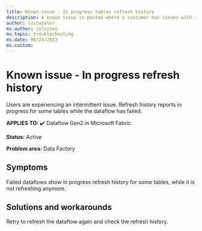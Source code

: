```yaml
---
title: Known issue - In progress tables refresh history
description: A known issue is posted where a customer has issues with refresh history reports in progress for some tables while failed.
author: luitwieler
ms.author: jeluitwi
ms.topic: troubleshooting  
ms.date: 08/24/2023
ms.custom: 
---
```


# Known issue - In progress refresh history

Users are experiencing an intermittent issue. Refresh history reports in progress for some tables while the dataflow has failed.

**APPLIES TO:** ✔️ Dataflow Gen2 in Microsoft Fabric.

**Status:** Active

**Problem area:** Data Factory

## Symptoms

Failed dataflows show in progress refresh history for some tables, while it is not refreshing anymore.

## Solutions and workarounds

Retry to refresh the dataflow again and check the refresh history.